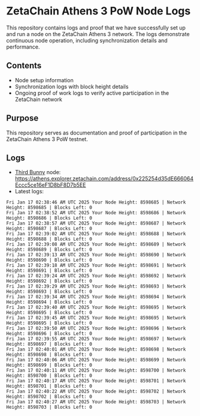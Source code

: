 # ZetaChain Athens 3 PoW Node Logs
This repository contains logs and proof that we have successfully set up and run a node on the ZetaChain Athens 3 network. The logs demonstrate continuous node operation, including synchronization details and performance.

## Contents
- Node setup information
- Synchronization logs with block height details
- Ongoing proof of work logs to verify active participation in the ZetaChain network

## Purpose
This repository serves as documentation and proof of participation in the ZetaChain Athens 3 PoW testnet.

## Logs

- [Third Bunny](https://thirdbunny.xyz/) node: https://athens.explorer.zetachain.com/address/0x225254d35dE666064Eccc5ce16eF1D8bF8D7b5EE
- Latest logs:
```
Fri Jan 17 02:38:46 AM UTC 2025 Your Node Height: 8598685 | Network Height: 8598685 | Blocks Left: 0
Fri Jan 17 02:38:52 AM UTC 2025 Your Node Height: 8598686 | Network Height: 8598686 | Blocks Left: 0
Fri Jan 17 02:38:57 AM UTC 2025 Your Node Height: 8598687 | Network Height: 8598687 | Blocks Left: 0
Fri Jan 17 02:39:02 AM UTC 2025 Your Node Height: 8598688 | Network Height: 8598688 | Blocks Left: 0
Fri Jan 17 02:39:08 AM UTC 2025 Your Node Height: 8598689 | Network Height: 8598689 | Blocks Left: 0
Fri Jan 17 02:39:13 AM UTC 2025 Your Node Height: 8598690 | Network Height: 8598690 | Blocks Left: 0
Fri Jan 17 02:39:18 AM UTC 2025 Your Node Height: 8598691 | Network Height: 8598691 | Blocks Left: 0
Fri Jan 17 02:39:24 AM UTC 2025 Your Node Height: 8598692 | Network Height: 8598692 | Blocks Left: 0
Fri Jan 17 02:39:29 AM UTC 2025 Your Node Height: 8598693 | Network Height: 8598693 | Blocks Left: 0
Fri Jan 17 02:39:34 AM UTC 2025 Your Node Height: 8598694 | Network Height: 8598694 | Blocks Left: 0
Fri Jan 17 02:39:40 AM UTC 2025 Your Node Height: 8598695 | Network Height: 8598695 | Blocks Left: 0
Fri Jan 17 02:39:45 AM UTC 2025 Your Node Height: 8598695 | Network Height: 8598695 | Blocks Left: 0
Fri Jan 17 02:39:50 AM UTC 2025 Your Node Height: 8598696 | Network Height: 8598696 | Blocks Left: 0
Fri Jan 17 02:39:55 AM UTC 2025 Your Node Height: 8598697 | Network Height: 8598697 | Blocks Left: 0
Fri Jan 17 02:40:01 AM UTC 2025 Your Node Height: 8598698 | Network Height: 8598698 | Blocks Left: 0
Fri Jan 17 02:40:06 AM UTC 2025 Your Node Height: 8598699 | Network Height: 8598699 | Blocks Left: 0
Fri Jan 17 02:40:11 AM UTC 2025 Your Node Height: 8598700 | Network Height: 8598700 | Blocks Left: 0
Fri Jan 17 02:40:17 AM UTC 2025 Your Node Height: 8598701 | Network Height: 8598701 | Blocks Left: 0
Fri Jan 17 02:40:22 AM UTC 2025 Your Node Height: 8598702 | Network Height: 8598702 | Blocks Left: 0
Fri Jan 17 02:40:27 AM UTC 2025 Your Node Height: 8598703 | Network Height: 8598703 | Blocks Left: 0
```
